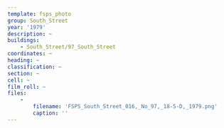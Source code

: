 ```yaml
---
template: fsps_photo
group: South_Street
year: '1979'
description: ~
buildings:
    - South_Street/97_South_Street
coordinates: ~
heading: ~
classification: ~
section: ~
cell: ~
film_roll: ~
files:
    -
        filename: 'FSPS_South_Street_016,_No_97,_18-5-D,_1979.png'
        caption: ''
---
```

